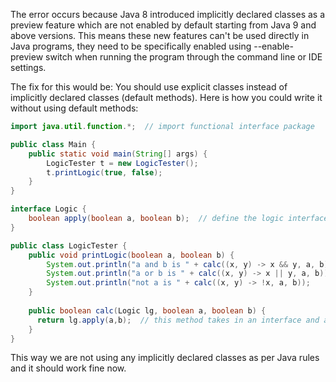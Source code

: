 The error occurs because Java 8 introduced implicitly declared classes as a preview feature which are not enabled by default starting from Java 9 and above versions. This means these new features can't be used directly in Java programs, they need to be specifically enabled using --enable-preview switch when running the program through the command line or IDE settings.

The fix for this would be: You should use explicit classes instead of implicitly declared classes (default methods). Here is how you could write it without using default methods:
```java
import java.util.function.*;  // import functional interface package

public class Main {
    public static void main(String[] args) {
        LogicTester t = new LogicTester();
        t.printLogic(true, false);
    }
}

interface Logic {
    boolean apply(boolean a, boolean b);  // define the logic interface that accepts two booleans and returns a boolean value.
}

public class LogicTester {
    public void printLogic(boolean a, boolean b) {
        System.out.println("a and b is " + calc((x, y) -> x && y, a, b));  // logical AND 
        System.out.println("a or b is " + calc((x, y) -> x || y, a, b));  // logical OR
        System.out.println("not a is " + calc((x, y) -> !x, a, b));       // logical NOT
    }
  
    public boolean calc(Logic lg, boolean a, boolean b) {
      return lg.apply(a,b);  // this method takes in an interface and applies it to our two booleans.
    }
}
```
This way we are not using any implicitly declared classes as per Java rules and it should work fine now.

